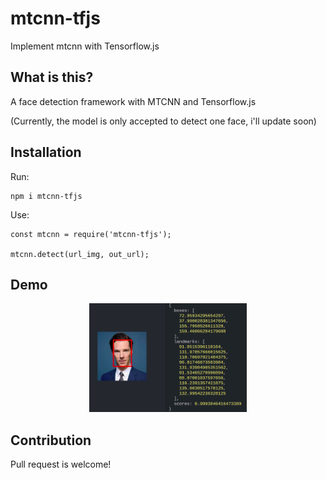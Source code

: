 # mtcnn-tfjs
Implement mtcnn with Tensorflow.js
## What is this?

A face detection framework with MTCNN and Tensorflow.js

(Currently, the model is only accepted to detect one face, i'll update soon)

## Installation

Run:
```
npm i mtcnn-tfjs
```

Use:
 ```
const mtcnn = require('mtcnn-tfjs');

mtcnn.detect(url_img, out_url);
```

## Demo

<p align="center"><img src="https://raw.githubusercontent.com/whoisltd/mtcnn-tfjs/master/images/result.png" width="50%" height="50%"></p>

## Contribution
Pull request is welcome!
